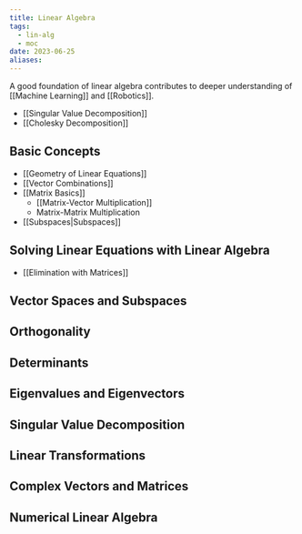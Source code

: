 ```yaml
---
title: Linear Algebra
tags:
  - lin-alg
  - moc
date: 2023-06-25
aliases:
---
```


A good foundation of linear algebra contributes to deeper understanding of [[Machine Learning]] and [[Robotics]].

- [[Singular Value Decomposition]]
- [[Cholesky Decomposition]]
## Basic Concepts
- [[Geometry of Linear Equations]]
- [[Vector Combinations]]
- [[Matrix Basics]]
	- [[Matrix-Vector Multiplication]]
	- Matrix-Matrix Multiplication
- [[Subspaces|Subspaces]]

## Solving Linear Equations with Linear Algebra
- [[Elimination with Matrices]]

## Vector Spaces and Subspaces


## Orthogonality


## Determinants


## Eigenvalues and Eigenvectors


## Singular Value Decomposition


## Linear Transformations


## Complex Vectors and Matrices


## Numerical Linear Algebra